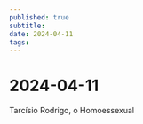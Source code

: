 ```yaml
---
published: true
subtitle: 
date: 2024-04-11
tags: 
---
```


# 2024-04-11
Tarcísio Rodrigo, o Homoessexual